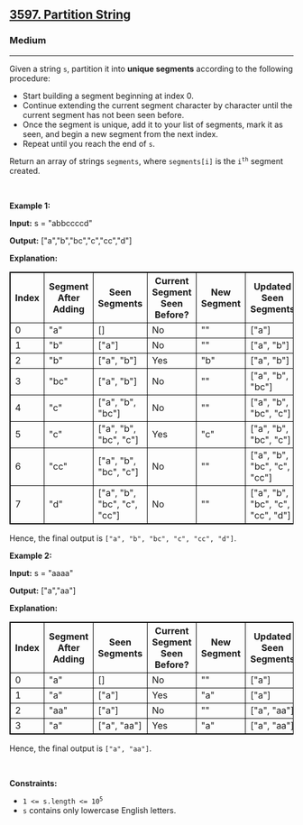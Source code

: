 <h2><a href="https://leetcode.com/problems/partition-string">3597. Partition String </a></h2><h3>Medium</h3><hr><p>Given a string <code>s</code>, partition it into <strong>unique segments</strong> according to the following procedure:</p>

<ul>
	<li>Start building a segment beginning at index 0.</li>
	<li>Continue extending the current segment character by character until the current segment has not been seen before.</li>
	<li>Once the segment is unique, add it to your list of segments, mark it as seen, and begin a new segment from the next index.</li>
	<li>Repeat until you reach the end of <code>s</code>.</li>
</ul>

<p>Return an array of strings <code>segments</code>, where <code>segments[i]</code> is the <code>i<sup>th</sup></code> segment created.</p>

<p>&nbsp;</p>
<p><strong class="example">Example 1:</strong></p>

<div class="example-block">
<p><strong>Input:</strong> <span class="example-io">s = &quot;abbccccd&quot;</span></p>

<p><strong>Output:</strong> <span class="example-io">[&quot;a&quot;,&quot;b&quot;,&quot;bc&quot;,&quot;c&quot;,&quot;cc&quot;,&quot;d&quot;]</span></p>

<p><strong>Explanation:</strong></p>

<table style="border: 1px solid black;">
	<tbody>
		<tr>
			<th style="border: 1px solid black;">Index</th>
			<th style="border: 1px solid black;">Segment After Adding</th>
			<th style="border: 1px solid black;">Seen Segments</th>
			<th style="border: 1px solid black;">Current Segment Seen Before?</th>
			<th style="border: 1px solid black;">New Segment</th>
			<th style="border: 1px solid black;">Updated Seen Segments</th>
		</tr>
		<tr>
			<td style="border: 1px solid black;">0</td>
			<td style="border: 1px solid black;">&quot;a&quot;</td>
			<td style="border: 1px solid black;">[]</td>
			<td style="border: 1px solid black;">No</td>
			<td style="border: 1px solid black;">&quot;&quot;</td>
			<td style="border: 1px solid black;">[&quot;a&quot;]</td>
		</tr>
		<tr>
			<td style="border: 1px solid black;">1</td>
			<td style="border: 1px solid black;">&quot;b&quot;</td>
			<td style="border: 1px solid black;">[&quot;a&quot;]</td>
			<td style="border: 1px solid black;">No</td>
			<td style="border: 1px solid black;">&quot;&quot;</td>
			<td style="border: 1px solid black;">[&quot;a&quot;, &quot;b&quot;]</td>
		</tr>
		<tr>
			<td style="border: 1px solid black;">2</td>
			<td style="border: 1px solid black;">&quot;b&quot;</td>
			<td style="border: 1px solid black;">[&quot;a&quot;, &quot;b&quot;]</td>
			<td style="border: 1px solid black;">Yes</td>
			<td style="border: 1px solid black;">&quot;b&quot;</td>
			<td style="border: 1px solid black;">[&quot;a&quot;, &quot;b&quot;]</td>
		</tr>
		<tr>
			<td style="border: 1px solid black;">3</td>
			<td style="border: 1px solid black;">&quot;bc&quot;</td>
			<td style="border: 1px solid black;">[&quot;a&quot;, &quot;b&quot;]</td>
			<td style="border: 1px solid black;">No</td>
			<td style="border: 1px solid black;">&quot;&quot;</td>
			<td style="border: 1px solid black;">[&quot;a&quot;, &quot;b&quot;, &quot;bc&quot;]</td>
		</tr>
		<tr>
			<td style="border: 1px solid black;">4</td>
			<td style="border: 1px solid black;">&quot;c&quot;</td>
			<td style="border: 1px solid black;">[&quot;a&quot;, &quot;b&quot;, &quot;bc&quot;]</td>
			<td style="border: 1px solid black;">No</td>
			<td style="border: 1px solid black;">&quot;&quot;</td>
			<td style="border: 1px solid black;">[&quot;a&quot;, &quot;b&quot;, &quot;bc&quot;, &quot;c&quot;]</td>
		</tr>
		<tr>
			<td style="border: 1px solid black;">5</td>
			<td style="border: 1px solid black;">&quot;c&quot;</td>
			<td style="border: 1px solid black;">[&quot;a&quot;, &quot;b&quot;, &quot;bc&quot;, &quot;c&quot;]</td>
			<td style="border: 1px solid black;">Yes</td>
			<td style="border: 1px solid black;">&quot;c&quot;</td>
			<td style="border: 1px solid black;">[&quot;a&quot;, &quot;b&quot;, &quot;bc&quot;, &quot;c&quot;]</td>
		</tr>
		<tr>
			<td style="border: 1px solid black;">6</td>
			<td style="border: 1px solid black;">&quot;cc&quot;</td>
			<td style="border: 1px solid black;">[&quot;a&quot;, &quot;b&quot;, &quot;bc&quot;, &quot;c&quot;]</td>
			<td style="border: 1px solid black;">No</td>
			<td style="border: 1px solid black;">&quot;&quot;</td>
			<td style="border: 1px solid black;">[&quot;a&quot;, &quot;b&quot;, &quot;bc&quot;, &quot;c&quot;, &quot;cc&quot;]</td>
		</tr>
		<tr>
			<td style="border: 1px solid black;">7</td>
			<td style="border: 1px solid black;">&quot;d&quot;</td>
			<td style="border: 1px solid black;">[&quot;a&quot;, &quot;b&quot;, &quot;bc&quot;, &quot;c&quot;, &quot;cc&quot;]</td>
			<td style="border: 1px solid black;">No</td>
			<td style="border: 1px solid black;">&quot;&quot;</td>
			<td style="border: 1px solid black;">[&quot;a&quot;, &quot;b&quot;, &quot;bc&quot;, &quot;c&quot;, &quot;cc&quot;, &quot;d&quot;]</td>
		</tr>
	</tbody>
</table>

<p>Hence, the final output is <code>[&quot;a&quot;, &quot;b&quot;, &quot;bc&quot;, &quot;c&quot;, &quot;cc&quot;, &quot;d&quot;]</code>.</p>
</div>

<p><strong class="example">Example 2:</strong></p>

<div class="example-block">
<p><strong>Input:</strong> <span class="example-io">s = &quot;aaaa&quot;</span></p>

<p><strong>Output:</strong> <span class="example-io">[&quot;a&quot;,&quot;aa&quot;]</span></p>

<p><strong>Explanation:</strong></p>

<table style="border: 1px solid black;">
	<tbody>
		<tr>
			<th style="border: 1px solid black;">Index</th>
			<th style="border: 1px solid black;">Segment After Adding</th>
			<th style="border: 1px solid black;">Seen Segments</th>
			<th style="border: 1px solid black;">Current Segment Seen Before?</th>
			<th style="border: 1px solid black;">New Segment</th>
			<th style="border: 1px solid black;">Updated Seen Segments</th>
		</tr>
		<tr>
			<td style="border: 1px solid black;">0</td>
			<td style="border: 1px solid black;">&quot;a&quot;</td>
			<td style="border: 1px solid black;">[]</td>
			<td style="border: 1px solid black;">No</td>
			<td style="border: 1px solid black;">&quot;&quot;</td>
			<td style="border: 1px solid black;">[&quot;a&quot;]</td>
		</tr>
		<tr>
			<td style="border: 1px solid black;">1</td>
			<td style="border: 1px solid black;">&quot;a&quot;</td>
			<td style="border: 1px solid black;">[&quot;a&quot;]</td>
			<td style="border: 1px solid black;">Yes</td>
			<td style="border: 1px solid black;">&quot;a&quot;</td>
			<td style="border: 1px solid black;">[&quot;a&quot;]</td>
		</tr>
		<tr>
			<td style="border: 1px solid black;">2</td>
			<td style="border: 1px solid black;">&quot;aa&quot;</td>
			<td style="border: 1px solid black;">[&quot;a&quot;]</td>
			<td style="border: 1px solid black;">No</td>
			<td style="border: 1px solid black;">&quot;&quot;</td>
			<td style="border: 1px solid black;">[&quot;a&quot;, &quot;aa&quot;]</td>
		</tr>
		<tr>
			<td style="border: 1px solid black;">3</td>
			<td style="border: 1px solid black;">&quot;a&quot;</td>
			<td style="border: 1px solid black;">[&quot;a&quot;, &quot;aa&quot;]</td>
			<td style="border: 1px solid black;">Yes</td>
			<td style="border: 1px solid black;">&quot;a&quot;</td>
			<td style="border: 1px solid black;">[&quot;a&quot;, &quot;aa&quot;]</td>
		</tr>
	</tbody>
</table>

<p>Hence, the final output is <code>[&quot;a&quot;, &quot;aa&quot;]</code>.</p>
</div>

<p>&nbsp;</p>
<p><strong>Constraints:</strong></p>

<ul>
	<li><code>1 &lt;= s.length &lt;= 10<sup>5</sup></code></li>
	<li><code>s</code> contains only lowercase English letters. </li>
</ul>
